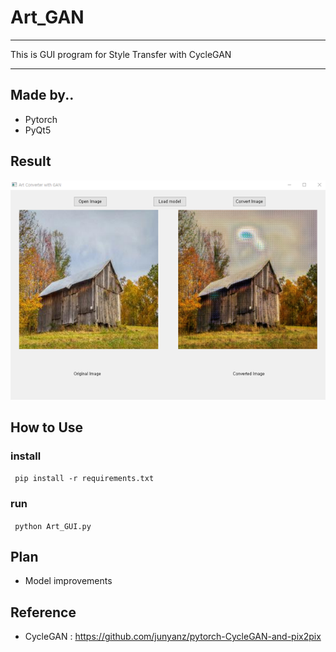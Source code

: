 # Art_GAN

---
This is GUI program for Style Transfer with CycleGAN

---
## Made by..
- Pytorch
- PyQt5

## Result
![img.png](img.png)

## How to Use
### install
<code> pip install -r requirements.txt </code>

### run
<code> python Art_GUI.py</code>

## Plan
- Model improvements

## Reference
- CycleGAN : <a>https://github.com/junyanz/pytorch-CycleGAN-and-pix2pix

